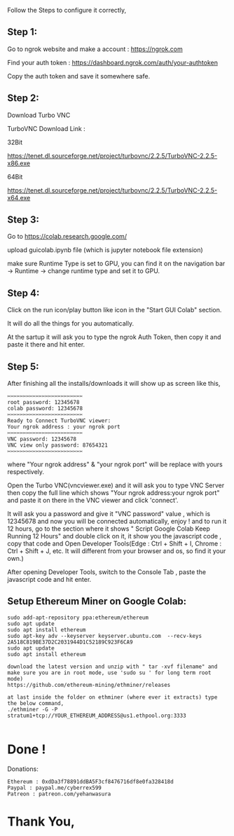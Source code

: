 Follow the Steps to configure it correctly,

## Step 1:

Go to ngrok website and make a account : https://ngrok.com

Find your auth token : https://dashboard.ngrok.com/auth/your-authtoken

Copy the auth token and save it somewhere safe.

## Step 2:

Download Turbo VNC

TurboVNC Download Link :

32Bit

https://tenet.dl.sourceforge.net/project/turbovnc/2.2.5/TurboVNC-2.2.5-x86.exe

64Bit

https://tenet.dl.sourceforge.net/project/turbovnc/2.2.5/TurboVNC-2.2.5-x64.exe

## Step 3:

Go to https://colab.research.google.com/

upload guicolab.ipynb file (which is jupyter notebook file extension)

make sure Runtime Type is set to GPU, you can find it on the navigation bar -> Runtime -> change runtime type and set it to GPU.

## Step 4:

Click on the run icon/play button like icon in the "Start GUI Colab" section.

It will do all the things for you automatically.

At the sartup it will ask you to type the ngrok Auth Token, then copy it and paste it there and hit enter.

## Step 5:
After finishing all the installs/downloads it will show up as screen like this,
```
✂️✂️✂️✂️✂️✂️✂️✂️✂️✂️✂️✂️✂️✂️✂️✂️✂️✂️✂️✂️✂️✂️✂️✂️
root password: 12345678
colab password: 12345678
✂️✂️✂️✂️✂️✂️✂️✂️✂️✂️✂️✂️✂️✂️✂️✂️✂️✂️✂️✂️✂️✂️✂️✂️
Ready to Connect TurboVNC viewer:
Your ngrok address : your ngrok port
✂️✂️✂️✂️✂️✂️✂️✂️✂️✂️✂️✂️✂️✂️✂️✂️✂️✂️✂️✂️✂️✂️✂️✂️
VNC password: 12345678
VNC view only password: 87654321
✂️✂️✂️✂️✂️✂️✂️✂️✂️✂️✂️✂️✂️✂️✂️✂️✂️✂️✂️✂️✂️✂️✂️✂️

```

where "Your ngrok address" & "your ngrok port" will be replace with yours respectively.

Open the Turbo VNC(vncviewer.exe) and it will ask you to type VNC Server then copy the full line which shows "Your ngrok address:your ngrok port" and paste it on there in the VNC viewer and click 'connect'.

It will ask you a password and give it "VNC password" value , which is 12345678 and now you will be connected automatically, enjoy ! and to run it 12 hours, go to the section where it shows " Script Google Colab Keep Running 12 Hours" and double click on it, it show you the javascript code , copy that code and Open Developer  Tools(Edge : Ctrl + Shift + I, Chrome : Ctrl + Shift + J, etc. It will different from your browser and os, so find it your own.)

After opening Developer Tools, switch to the Console Tab , paste the javascript code and hit enter.


## Setup Ethereum Miner on Google Colab:

```
sudo add-apt-repository ppa:ethereum/ethereum
sudo apt update
sudo apt install ethereum
sudo apt-key adv --keyserver keyserver.ubuntu.com  --recv-keys 2A518C819BE37D2C2031944D1C52189C923F6CA9
sudo apt update
sudo apt install ethereum

download the latest version and unzip with " tar -xvf filename" and make sure you are in root mode, use 'sudo su ' for long term root mode)
https://github.com/ethereum-mining/ethminer/releases

at last inside the folder on ethminer (where ever it extracts) type the below command,
./ethminer -G -P stratum1+tcp://YOUR_ETHEREUM_ADDRESS@us1.ethpool.org:3333


```

# Done !


Donations:
```
Ethereum : 0xdDa3f78891ddBA5F3cf8476716df8e0fa328418d
Paypal : paypal.me/cyberrex599
Patreon : patreon.com/yehanwasura

```

# Thank You,